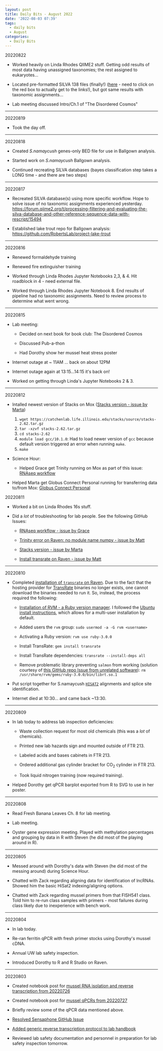 ```yaml
---
layout: post
title: Daily Bits - August 2022
date: '2022-08-03 07:39'
tags: 
  - daily bits
  - August
categories: 
  - Daily Bits
---
```



20220822

- Worked heavily on Linda Rhodes QIIME2 stuff. Getting odd results of most data having unassigned taxonomies; the rest assigned to eukaryotes...

- Located pre-formatted SILVA 138 files (finally!) ([here](https://docs.qiime2.org/2020.11/data-resources/) - need to click on the red box to actually get to the links!), but got same results with taxonomic assignments...

- Lab meeting discussed Intro/Ch.1 of "The Disordered Cosmos"

---

20220819

- Took the day off.

---

20220818

- Created _S.namaycush_ genes-only BED file for use in Ballgown analysis.

- Started work on _S.namaycush_ Ballgown analysis.

- Continued recreating SILVA databases (bayes classification step takes a LONG time - and there are two steps)


---

20220817

- Recreated SILVA database(s) using more specific workflow. Hope to solve issue of no taxonomic assignments experienced yesterday. https://forum.qiime2.org/t/processing-filtering-and-evaluating-the-silva-database-and-other-reference-sequence-data-with-rescript/15494

- Established lake trout repo for Ballgown analysis: https://github.com/RobertsLab/project-lake-trout

---

20220816

- Renewed formaldehyde training

- Renewed fire extinguisher training

- Worked through Linda Rhodes Jupyter Notebooks 2,3, & 4. Hit roadblock in 4 - need external file.

- Worked through Linda Rhodes Jupyter Notebook 8. End results of pipeline had no taxonomic assignments. Need to review process to determine what went wrong.

---

20220815

- Lab meeting:

  - Decided on next book for book club: The Disordered Cosmos

  - Discussed Pub-a-thon

  - Had Dorothy show her mussel heat stress poster

- Internet outage at ~ 11AM ... back on about 12PM

- Internet outage again at 13:15...14:15 it's back on!

- Worked on getting through Linda's Jupyter Notebooks 2 & 3.

---

20220812

- Intalled newest version of Stacks on Mox ([Stacks version - issue by Marta](https://github.com/RobertsLab/resources/issues/1507))

  1. `wget https://catchenlab.life.illinois.edu/stacks/source/stacks-2.62.tar.gz`
  2. `tar -xzvf stacks-2.62.tar.gz`
  3. `cd stacks-2.62`
  4. `module load gcc/10.1.0`: Had to load newer version of `gcc` because default version triggered an error when running `make`.
  5. `make`

- Science Hour:

  - Helped Grace get Trinity running on Mox as part of this issue: [RNAseq workflow](https://github.com/RobertsLab/resources/issues/1476)

- Helped Marta get Globus Connect Personal running for transferring data to/from Mox: [Globus Connect Personal](https://github.com/RobertsLab/resources/issues/1510)


20220811

- Worked a bit on Linda Rhodes 16s stuff.

- Did a _lot_ of troubleshooting for lab people. See the following GitHub Issues:

  - [RNAseq workflow - issue by Grace](https://github.com/RobertsLab/resources/issues/1476)

  - [Trinity error on Raven: no module name numpy - issue by Matt](https://github.com/RobertsLab/resources/issues/1506)

  - [Stacks version - issue by Marta](https://github.com/RobertsLab/resources/issues/1507)

  - [Install transrate on Raven - issue by Matt](https://github.com/RobertsLab/resources/issues/1503)

---

20220810

- Completed [installation of `transrate` on Raven](https://github.com/RobertsLab/resources/issues/1503). Due to the fact that the hosting provider for [TransRate](http://hibberdlab.com/transrate/) binaries no longer exists, one cannot download the binaries needed to run it. So, instead, the process required the following:

  - [Installation of RVM - a Ruby version manager](https://rvm.io/). I followed the [Ubuntu install instructions](https://github.com/rvm/ubuntu_rvm), which allows for a multi-user installation by default.

  - Added users the `rvm` group: `sudo usermod -a -G rvm <username>`

  - Activating a Ruby version: `rvm use ruby-3.0.0`

  - Install TransRate: `gem install transrate`

  - Install TransRate dependencies: `transrate --install-deps all`

  - Remove problematic library preventing `salmon` from working (solution courtesy of [this GitHub repo Issue from unrelated software](https://github.com/nghiavtr/FuSeq/issues/8)): `rm /usr/share/rvm/gems/ruby-3.0.0/bin/librt.so.1`

- Put script together for S.namaycush [`HISAT2`](https://daehwankimlab.github.io/hisat2/) alignments and splice site identification.

- Internet died at 10:30... and came back ~13:30.

---

20220809

- In lab today to address lab inspection deficiencies:

  - Waste collection request for most old chemicals (this was a _lot_ of chemicals).

  - Printed new lab hazards sign and mounted outside of FTR 213.

  - Labeled acids and bases cabinets in FTR 213.

  - Ordered additional gas cylinder bracket for CO<sub>2</sub> cylinder in FTR 213.

  - Took liquid nitrogen training (now required training).

- Helped Dorothy get qPCR barplot exported from R to SVG to use in her poster.

---

20220808

- Read Fresh Banana Leaves Ch. 8 for lab meeting.

- Lab meeting.

- Oyster gene expression meeting. Played with methylation percentages and grouping by data in R with Steven (he did most of the playing around in R).

---

20220805

- Messed around with Dorothy's data with Steven (he did most of the messing around) during Science Hour.

- Chatted with Zack regarding aligning data for identification of lncRNAs. Showed him the basic HiSat2 indexing/aligning options.

- Chatted with Zack regarding mussel primers from that FISH541 class. Told him to re-run class samples with primers - most failures during class likely due to inexperience with bench work.

---

20220804

- In lab today.

- Re-ran ferritin qPCR with fresh primer stocks using Dorothy's mussel cDNA.

- Annual UW lab safety inspection.

- Introduced Dorothy to R and R Studio on Raven.

---

20220803

- Created notebook post for [mussel RNA isolation and reverse transcription from 20220726]()

- Created notebook post for [mussel qPCRs from 20220727]()

- Briefly review some of the qPCR data mentioned above.

- [Resolved Sensaphone GitHub Issue](https://github.com/RobertsLab/resources/issues/1492)

- [Added generic reverse transcription protocol to lab handbook](https://github.com/RobertsLab/resources/issues/1494)

- Reviewed lab safety documentation and personnel in preparation for lab safety inspection tomorrow.

